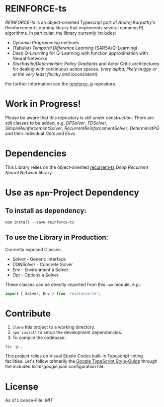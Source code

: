 # REINFORCE-ts
*REINFORCE-ts* is an object-oriented Typescript port of _Andrej Karpathy's_ Reinforcement Learning library that implements several common RL algorithms.
In particular, the library currently includes:

* *Dynamic Programming* methods
* (Tabular) *Temporal Difference Learning* (SARSA/Q-Learning)
* *Deep Q-Learning* for Q-Learning with function approximation with Neural Networks
* *Stochastic/Deterministic Policy Gradients* and Actor Critic architectures for dealing with continuous action spaces. (_very alpha, likely buggy or at the very least finicky and inconsistent_)

For further Information see the [reinforce-js](https://github.com/karpathy/reinforcejs) repository.

# Work in Progress!
Please be aware that this repository is still _under construction_.
There are still classes to be added, e.g. *DPSolver*, *TDSolver*, *SimpleReinforcementSolver*, *RecurrentReinforcementSolver*, *DeterministPG* and their individual *Opts* and *Envs*

# Dependencies

This Library relies on the object-oriented [recurrent-ts](https://github.com/mvrahden/recurrent-ts) _Deep Recurrent Neural Network_ library.

# Use as `npm`-Project Dependency

## To install as dependency:

```
npm install --save reinforce-ts
```

## To use the Library in Production:

Currently exposed Classes:

* *Solver* - Generic Interface
* *DQNSolver* - Concrete Solver
* *Env* - Environment a Solver
* *Opt* - Options a Solver

These classes can be directly imported from this `npm` module, e.g.:
```typescript
import { Solver, Env } from 'reinforce-ts';
```

# Contribute

1. `Clone` this project to a working directory.
2. `npm install` to setup the development dependencies.
3. To compile the codebase:

```
tsc -p .
```

This project relies on Visual Studio Codes built-in Typescript linting facilities. Let's follow primarily the [Google TypeScript Style-Guide](https://github.com/google/ts-style) through the included *tslint-google.json* configuration file.

# License

As of License-File: *MIT*
